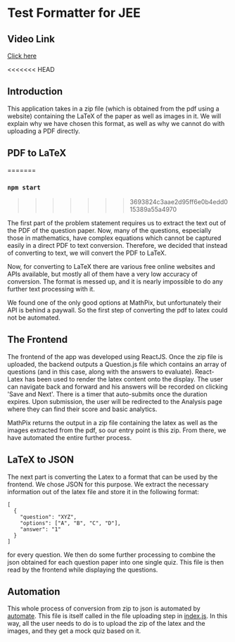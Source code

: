 # Test Formatter for JEE

## Video Link
[Click here](https://drive.google.com/file/d/1guGRe-9-HXKDCrGpuvjxPeia6ak_4X5r/view?usp=drive_link)

<<<<<<< HEAD
## Introduction

This application takes in a zip file (which is obtained from the pdf using a website) containing the LaTeX of the paper as well as images in it. We will explain why we have chosen this format, as well as why we cannot do with uploading a PDF directly.

## PDF to LaTeX
=======
### `npm start`
>>>>>>> 3693824c3aae2d95ff6e0b4edd015389a55a4970

The first part of the problem statement requires us to extract the text out of the PDF of the question paper. Now, many of the questions, especially those in mathematics, have complex equations which cannot be captured easily in a direct PDF to text conversion. Therefore, we decided that instead of converting to text, we will convert the PDF to LaTeX.

Now, for converting to LaTeX there are various free online websites and APIs available, but mostly all of them have a very low accuracy of conversion. The format is messed up, and it is nearly impossible to do any further text processing with it.

We found one of the only good options at MathPix, but unfortunately their API is behind a paywall. So the first step of converting the pdf to latex could not be automated.

## The Frontend

The frontend of the app was developed using ReactJS. Once the zip file is uploaded, the backend outputs a Question.js file which contains an array of questions (and in this case, along with the answers to evaluate). React-Latex has been used to render the latex content onto the display. The user can navigate back and forward and his answers will be recorded on clicking 'Save and Next'. There is a timer that auto-submits once the duration expires. Upon submission, the user will be redirected to the Analysis page where they can find their score and basic analytics. 

MathPix returns the output in a zip file containing the latex as well as the images extracted from the pdf, so our entry point is this zip. From there, we have automated the entire further process.

## LaTeX to JSON

The next part is converting the Latex to a format that can be used by the frontend. We chose JSON for this purpose. We extract the necessary information out of the latex file and store it in the following format:

```
[
  {
    "question": "XYZ",
    "options": ["A", "B", "C", "D"],
    "answer": "1"
  }
]
```
for every question. We then do some further processing to combine the json obtained for each question paper into one single quiz. This file is then read by the frontend while displaying the questions.

## Automation
This whole process of conversion from zip to json is automated by [automate](backend/automate). This file is itself called in the file uploading step in [index.js](NodeBackend/index.js). In this way, all the user needs to do is to upload the zip of the latex and the images, and they get a mock quiz based on it.
